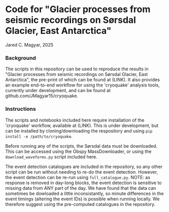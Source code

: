# Code for "Glacier processes from seismic recordings on Sørsdal Glacier, East Antarctica"
Jared C. Magyar, 2025

### Background

The scripts in this repository can be used to reproduce the results in "Glacier processes from seismic recordings on Sørsdal Glacier, East Antarctica", the pre-print of which can be found at (LINK). It also provides an example end-to-end workflow for using the 'cryoquake' analysis tools, currently under development, and can be found at github.com/JMagyar15/cryoquake.

### Instructions

The scripts and notebooks included here require installation of the 'cryoquake' workflow, available at (LINK). This is under development, but can be installed by cloning/downloading the respository and using ``pip install -e /path/to/cryoquake``. 

Before running any of the scripts, the Sørsdal data must be downloaded. This can be accessed using the Obspy MassDownloader, or using the ``download_waveforms.py`` script included here. 

The event detection catalogues are included in the repository, so any other script can be run without needing to re-do the event detection. However, the event detection can be re-run using ``full_catalogue.py``. NOTE: as response is removed in day-long blocks, the event detection is sensitive to missing data from ANY part of the day. We have found that the data can sometimes be dowloaded a little inconsistantly, so minute differences in the event timings (altering the event IDs) is possible when running locally. We therefore suggest using the pre-computed catalogues in the repository.

